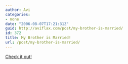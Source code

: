 ```yaml
---
author: Avi
categories:
- none
date: "2006-08-07T17:21:31Z"
guid: http://aviflax.com/post/my-brother-is-married/
id: 372
title: My Brother is Married!
url: /post/my-brother-is-married/
---
```

[Check it out!](http://flaxfamily.com/post/reubens-married/)